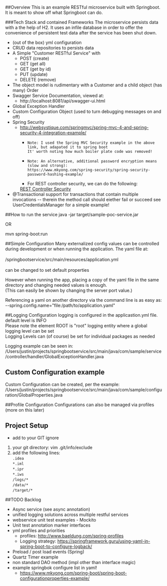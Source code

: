##Overview
This is an example RESTful microservice built with Springboot.  It is meant to show off what Springboot can do.

###Tech Stack and contained Frameworks
The microservice persists data with a the help of H2.  It uses an infile database in order to offer the convenience of
 persistent test data after the service has been shut down. 
 
 * (out of the box) yml configuration
 * CRUD data repositories to persists data
 * A Simple "Customer RESTful Service" with
    * POST (create)
    * GET (get all)
    * GET (get by id)
    * PUT (update) 
    * DELETE (remove)                
 * The object model is rudimentary with a Customer and a child object (has many) Order
 * Swagger Service Documentation, viewed at:
    * http://localhost:8081/api/swagger-ui.html
 * Global Exception Handler
 * Custom Configuration Object (used to turn debugging messages on and off)
 * Spring Security
    * http://websystique.com/springmvc/spring-mvc-4-and-spring-security-4-integration-example/
        *     Note: I used the Spring MVC Security example in the above link, but adapated it to spring boot
              It' worth noting how much boiler plate code was removed!
        *     Note: An alternative, additional password encryption means (slow and strong):        
              https://www.mkyong.com/spring-security/spring-security-password-hashing-example/
        * For REST controller security, we can do the following:
        <a href="https://www.future-processing.pl/blog/exploring-spring-boot-and-spring-security-custom-token-based-authentication-of-rest-services-with-spring-security-and-pinch-of-spring-java-configuration-and-spring-integration-testing/">
        REST Controller Security</A>
  * @Transactional support for transactions that contain multiple invocations -- therein the method call should eiether fail or succeed
    see UserCredentialsManager for a simple example!      

##How to run the service
java -jar target/sample-poc-service.jar

OR

mvn spring-boot:run

##Simple Configuration
Many externalized config values can be controlled during development or when running the application.
The yaml file at:<br /> <br /> 
/springbootservice/src/main/resources/application.yml
<br /><br />  can be changed to set default properties

However when running the app, placing a copy of the yaml file in the same directory and changing needed values is 
enough.  <br /> (This can easily be shown by changing the server port value.)

Referencing a yaml on another directory via the command line is as easy as: <br /> 
 --spring.config.name="file:/path/to/application.yaml"

##Logging Configuration
logging is configured in the applicastion.yml file.<br /> 
default level is INFO<br /> 
Please note the element ROOT is "root" logging entity where a global logging level can be set<br /> 
Logging Levels can (of course) be set for individual packages as needed

Logging example can be seen in:<br />
/Users/justin/projects/springbootservice/src/main/java/com/sample/service/controller/handler/GlobalExceptionHandler.java

## Custom Configuration example
Custom Configuration can be created, per the example: <br />
/Users/justin/projects/springbootservice/src/main/java/com/sample/configuration/GlobalProperties.java

##Profile Configuration
Configurations can also be managed via profiles (more on this later)


## Project Setup
* add to your GIT ignore 
1) your git directory:
  vim .git/info/exclude
2) add the following lines: <br /> 
`.idea` <br /> 
`*.iml` <br /> 
`*.ipr` <br /> 
`*.iws` <br /> 
`/logs/*` <br /> 
`/data/*` <br /> 
`/target/*` <br /> 
  

##TODO Backlog

* Async service (see async annotation)
* unified logging solutions across multiple restful services
* webservice unit test examples - Mockito
* Unit test annotation marker interfaces
* yml profiles and priorities        
    * profiles: http://www.baeldung.com/spring-profiles
    * Logging strategy:
        https://springframework.guru/using-yaml-in-spring-boot-to-configure-logback/
* Preload / post load events (Spring)
* Quartz Timer example
* non standard DAO method (impl other than interface magic)
* example springbok configure list in yaml!
    * https://www.mkyong.com/spring-boot/spring-boot-configurationproperties-example/